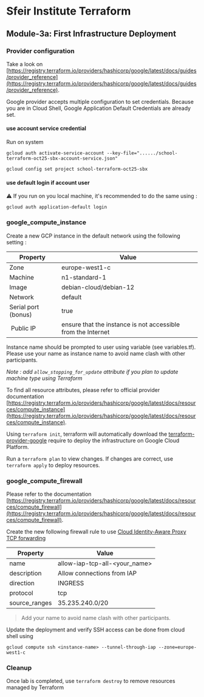 # Sfeir Institute Terraform

## Module-3a: First Infrastructure Deployment

### Provider configuration

Take a look on [https://registry.terraform.io/providers/hashicorp/google/latest/docs/guides/provider_reference](https://registry.terraform.io/providers/hashicorp/google/latest/docs/guides/provider_reference).

Google provider accepts multiple configuration to set credentials. Because you are in Cloud Shell, Google Application Default Credentials are already set.

#### use account service credential

Run on system
```shell
gcloud auth activate-service-account --key-file="....../school-terraform-oct25-sbx-account-service.json"

gcloud config set project school-terraform-oct25-sbx
```

#### use default login if account user
⚠️ If you run on you local machine, it's recommended to do the same using :

```shell
gcloud auth application-default login
```

### google_compute_instance

Create a new GCP instance in the default network using the following setting :

| Property | Value |
| - | - |
| Zone | europe-west1-c |
| Machine | n1-standard-1 |
| Image | debian-cloud/debian-12 |
| Network | default |
| Serial port (bonus) | true |
| Public IP | ensure that the instance is not accessible from the Internet |

Instance name should be prompted to user using variable (see variables.tf). Please use your name as instance name to avoid name clash with other participants.

*Note : add `allow_stopping_for_update` attribute if you plan to update machine type using Terraform*

To find all resource attributes, please refer to official provider documentation [https://registry.terraform.io/providers/hashicorp/google/latest/docs/resources/compute_instance](https://registry.terraform.io/providers/hashicorp/google/latest/docs/resources/compute_instance).

Using `terraform init`, terraform will automatically download the [terraform-provider-google](https://github.com/terraform-providers/terraform-provider-google) require to deploy the infrastructure on Google Cloud Platform.

Run a `terraform plan` to view changes.
If changes are correct, use `terraform apply` to deploy resources.

### google_compute_firewall

Please refer to the documentation [https://registry.terraform.io/providers/hashicorp/google/latest/docs/resources/compute_firewall](https://registry.terraform.io/providers/hashicorp/google/latest/docs/resources/compute_firewall).

Create the new following firewall rule to use [Cloud Identity-Aware Proxy TCP forwarding](https://cloud.google.com/iap/docs/tcp-forwarding-overview)

| Property | Value |
| - | - |
| name | allow-iap-tcp-all-<your_name> |
| description | Allow connections from IAP |
| direction | INGRESS |
| protocol | tcp |
| source_ranges | 35.235.240.0/20 |

> Add your name to avoid name clash with other participants.

Update the deployment and verify SSH access can be done from cloud shell using

```shell
gcloud compute ssh <instance-name> --tunnel-through-iap --zone=europe-west1-c
```

### Cleanup

Once lab is completed, use `terraform destroy` to remove resources managed by Terraform
